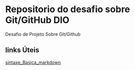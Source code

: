 # Repositorio do desafio sobre Git/GitHub DIO
Desafio de Projeto Sobre Git/Github
## links Úteis
[sintaxe_Basica_markdown](https://www.markdownguide.org/basic-syntax)
